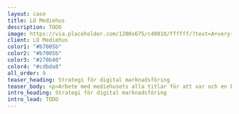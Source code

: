```yaml
---
layout: case
title: LO Mediehus
description: TODO
image: https://via.placeholder.com/1200x675/c40010/ffffff/?text=A+very+interesting+image
client: LO Mediehus
color1: "#b7005b"
color2: "#b7005b"
color3: "#270b40"
color4: "#cdbda8"
all_order: 9
teaser_heading: Strategi för digital marknadsföring
teaser_body: <p>Arbete med mediehusets alla titlar för att var och en bättre ska nå sin specifika målgrupp.</p>
intro_heading: Strategi för digital marknadsföring
intro_lead: TODO
---
```

